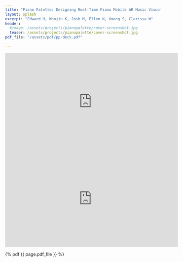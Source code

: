 ```yaml
---
title: "Piano Palette: Designing Real-Time Piano Mobile AR Music Visualization Of Various Musical Moods (Jacobs Institute Innovation Catalysts Spark Grant Winner 2020)"
layout: splash
excerpt: "Edward H, Woojin K, Josh M, Ellen N, Umang S, Clarissa W"
header:
  #image: /assets/projects/pianopalette/cover-screenshot.jpg
  teaser: /assets/projects/pianopalette/cover-screenshot.jpg
pdf_file: "/assets/pdf/pp-deck.pdf"

---
```


<iframe width="560" height="315" src="https://www.youtube.com/embed/typdw9ICWxk" title="YouTube video player" frameborder="0" allow="accelerometer; autoplay; clipboard-write; encrypted-media; gyroscope; picture-in-picture; web-share" allowfullscreen></iframe>

<iframe width="560" height="315" src="https://www.youtube.com/embed/E5Jpdbd3ay0" title="YouTube video player" frameborder="0" allow="accelerometer; autoplay; clipboard-write; encrypted-media; gyroscope; picture-in-picture; web-share" allowfullscreen></iframe>


{% pdf {{ page.pdf_file }} %}